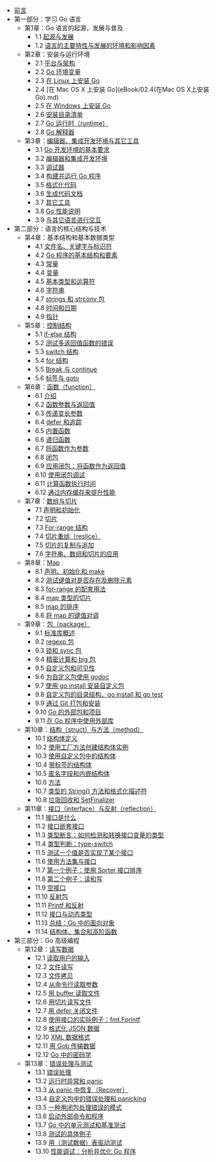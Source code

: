 - [前言](eBook/preface.md)
- 第一部分：学习 Go 语言
    - 第1章：Go 语言的起源，发展与普及
        - 1.1 [起源与发展](eBook/01.1(起源与发展).md)
	    - 1.2 [语言的主要特性与发展的环境和影响因素](eBook/01.2(语言的主要特性与发展的环境和影响因素).md)
    - 第2章：安装与运行环境
	    - 2.1 [平台与架构](eBook/02.1(平台与架构).md)
	    - 2.2 [Go 环境变量](eBook/02.2(Go环境变量).md)
	    - 2.3 [在 Linux 上安装 Go](eBook/02.3(在Linux上安装Go).md)
	    - 2.4 [在 Mac OS X 上安装 Go](eBook/02.4(在Mac OS X上安装Go).md)
	    - 2.5 [在 Windows 上安装 Go](eBook/02.5(在Windows上安装Go).md)
	    - 2.6 [安装目录清单](eBook/02.6(安装目录清单).md)
	    - 2.7 [Go 运行时（runtime）](eBook/02.7(Go运行时).md)
	    - 2.8 [Go 解释器](eBook/02.8(Go解释器).md)
    - 第3章：[编辑器、集成开发环境与其它工具](eBook/03.0(编辑器、集成开发环境与其他工具).md)
	    - 3.1 [Go 开发环境的基本要求](eBook/03.1(Go开发环境的基本要求).md)
	    - 3.2 [编辑器和集成开发环境](eBook/03.2(编辑器和集成开发环境).md)
	    - 3.3 [调试器](eBook/03.3(调试器).md)
	    - 3.4 [构建并运行 Go 程序](eBook/03.4(构建并运行Go程序).md)
	    - 3.5 [格式化代码](eBook/03.5(格式化代码).md)
	    - 3.6 [生成代码文档](eBook/03.6(生成代码文档).md)
	    - 3.7 [其它工具](eBook/03.7(其他工具).md)
	    - 3.8 [Go 性能说明](eBook/03.8(Go性能说明).md)
	    - 3.9 [与其它语言进行交互](eBook/03.9(与其他语言进行交互).md)
- 第二部分：语言的核心结构与技术
    - 第4章：基本结构和基本数据类型
	    - 4.1 [文件名、关键字与标识符](eBook/04.1(文件名、关键字与标识符).md)
	    - 4.2 [Go 程序的基本结构和要素](eBook/04.2(Go程序的基本结构和要素).md)
	    - 4.3 [常量](eBook/04.3.md)
	    - 4.4 [变量](eBook/04.4.md)
	    - 4.5 [基本类型和运算符](eBook/04.5.md)
	    - 4.6 [字符串](eBook/04.6.md)
	    - 4.7 [strings 和 strconv 包](eBook/04.7.md)
	    - 4.8 [时间和日期](eBook/04.8.md)
	    - 4.9 [指针](eBook/04.9.md)
    - 第5章：[控制结构](eBook/05.0.md)
	    - 5.1 [if-else 结构](eBook/05.1.md)
	    - 5.2 [测试多返回值函数的错误](eBook/05.2.md)
	    - 5.3 [switch 结构](eBook/05.3.md)
	    - 5.4 [for 结构](eBook/05.4.md)
	    - 5.5 [Break 与 continue](eBook/05.5.md)
	    - 5.6 [标签与 goto](eBook/05.6.md)
    - 第6章：[函数（function）](eBook/06.0.md)
	    - 6.1 [介绍](eBook/06.1.md)
	    - 6.2 [函数参数与返回值](eBook/06.2.md)
	    - 6.3 [传递变长参数](eBook/06.3.md)
	    - 6.4 [defer 和追踪](eBook/06.4.md)
	    - 6.5 [内置函数](eBook/06.5.md)
	    - 6.6 [递归函数](eBook/06.6.md)
	    - 6.7 [将函数作为参数](eBook/06.7.md)
	    - 6.8 [闭包](eBook/06.8.md)
	    - 6.9 [应用闭包：将函数作为返回值](eBook/06.9.md)
	    - 6.10 [使用闭包调试](eBook/06.10.md)
	    - 6.11 [计算函数执行时间](eBook/06.11.md)
	    - 6.12 [通过内存缓存来提升性能](eBook/06.12.md)
    - 第7章：[数组与切片](eBook/07.0.md)
	    - 7.1 [声明和初始化](eBook/07.1.md)
	    - 7.2 [切片](eBook/07.2.md)
	    - 7.3 [For-range 结构](eBook/07.3.md)
	    - 7.4 [切片重组（reslice）](eBook/07.4.md)
	    - 7.5 [切片的复制与追加](eBook/07.5.md)
		- 7.6 [字符串、数组和切片的应用](eBook/07.6.md)
	- 第8章：[Map](eBook/08.0.md)
		- 8.1 [声明、初始化和 make](eBook/08.1.md)
		- 8.2 [测试键值对是否存在及删除元素](eBook/08.2.md)
		- 8.3 [for-range 的配套用法](eBook/08.3.md)
		- 8.4 [map 类型的切片](eBook/08.4.md)
		- 8.5 [map 的排序](eBook/08.5.md)
		- 8.6 [将 map 的键值对调](eBook/08.6.md)
	- 第9章：[包（package）](eBook/09.0.md)
		- 9.1 [标准库概述](eBook/09.1.md)
		- 9.2 [regexp 包](eBook/09.2.md)
		- 9.3 [锁和 sync 包](eBook/09.3.md)
		- 9.4 [精密计算和 big 包](eBook/09.4.md)
		- 9.5 [自定义包和可见性](eBook/09.5.md)
		- 9.6 [为自定义包使用 godoc](eBook/09.6.md)
		- 9.7 [使用 go install 安装自定义包](eBook/09.7.md)
		- 9.8 [自定义包的目录结构、go install 和 go test](eBook/09.8.md)
		- 9.9 [通过 Git 打包和安装](eBook/09.9.md)
		- 9.10 [Go 的外部包和项目](eBook/09.10.md)
		- 9.11 [在 Go 程序中使用外部库](eBook/09.11.md)
	- 第10章：[结构（struct）与方法（method）](eBook/10.0.md)
	    - 10.1 [结构体定义](eBook/10.1.md)
	    - 10.2 [使用工厂方法创建结构体实例](eBook/10.2.md)
	    - 10.3 [使用自定义包中的结构体](eBook/10.3.md)
	    - 10.4 [带标签的结构体](eBook/10.4.md)
	    - 10.5 [匿名字段和内嵌结构体](eBook/10.5.md)
	    - 10.6 [方法](eBook/10.6.md)
	    - 10.7 [类型的 String() 方法和格式化描述符](eBook/10.7.md)
	    - 10.8 [垃圾回收和 SetFinalizer](eBook/10.8.md)
	- 第11章：[接口（interface）与反射（reflection）](eBook/11.0.md)
	    - 11.1 [接口是什么](eBook/11.1.md)
	    - 11.2 [接口嵌套接口](eBook/11.2.md)
	    - 11.3 [类型断言：如何检测和转换接口变量的类型](eBook/11.3.md)
	    - 11.4 [类型判断：type-switch](eBook/11.4.md)
	    - 11.5 [测试一个值是否实现了某个接口](eBook/11.5.md)
	    - 11.6 [使用方法集与接口](eBook/11.6.md)
	    - 11.7 [第一个例子：使用 Sorter 接口排序](eBook/11.7.md)
	    - 11.8 [第二个例子：读和写](eBook/11.8.md)
	    - 11.9 [空接口](eBook/11.9.md)
        - 11.10 [反射包](eBook/11.10.md)
        - 11.11 [Printf 和反射](eBook/11.11.md)
        - 11.12 [接口与动态类型](eBook/11.12.md)
        - 11.13 [总结：Go 中的面向对象](eBook/11.13.md)
        - 11.14 [结构体、集合和高阶函数](eBook/11.14.md)
- 第三部分：Go 高级编程
    - 第12章：[读写数据](eBook/12.0.md)
        - 12.1 [读取用户的输入](eBook/12.1.md)
        - 12.2 [文件读写](eBook/12.2.md)
        - 12.3 [文件拷贝](eBook/12.3.md)
        - 12.4 [从命令行读取参数](eBook/12.4.md)
        - 12.5 [用 buffer 读取文件](eBook/12.5.md)
        - 12.6 [用切片读写文件](eBook/12.6.md)
        - 12.7 [用 defer 关闭文件](eBook/12.7.md)
        - 12.8 [使用接口的实际例子：fmt.Fprintf](eBook/12.8.md)
        - 12.9 [格式化 JSON 数据](eBook/12.9.md)
        - 12.10 [XML 数据格式](eBook/12.10.md)
        - 12.11 [用 Gob 传输数据](eBook/12.11.md)
        - 12.12 [Go 中的密码学](eBook/12.12.md)
    - 第13章：[错误处理与测试](eBook/13.0.md)
        - 13.1 [错误处理](eBook/13.1.md)
        - 13.2 [运行时异常和 panic](eBook/13.2.md)
        - 13.3 [从 panic 中恢复（Recover）](eBook/13.3.md)
        - 13.4 [自定义包中的错误处理和 panicking](eBook/13.4.md)
        - 13.5 [一种用闭包处理错误的模式](eBook/13.5.md)
        - 13.6 [启动外部命令和程序](eBook/13.6.md)
        - 13.7 [Go 中的单元测试和基准测试](eBook/13.7.md)
        - 13.8 [测试的具体例子](eBook/13.8.md)
        - 13.9 [用（测试数据）表驱动测试](eBook/13.9.md)
        - 13.10 [性能调试：分析并优化 Go 程序](eBook/13.10.md)

